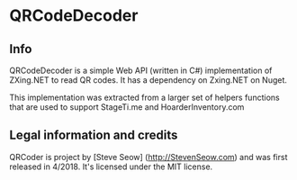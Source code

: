 # QRCodeDecoder
## Info 

QRCodeDecoder is a simple Web API (written in C#) implementation of ZXing.NET to read QR codes. It has a dependency on Zxing.NET on Nuget.

This implementation was extracted from a larger set of helpers functions that are used to support StageTi.me and HoarderInventory.com


## Legal information and credits

QRCoder is project by [Steve Seow] (http://StevenSeow.com) and was first released 
in 4/2018. It's licensed under the MIT license.

